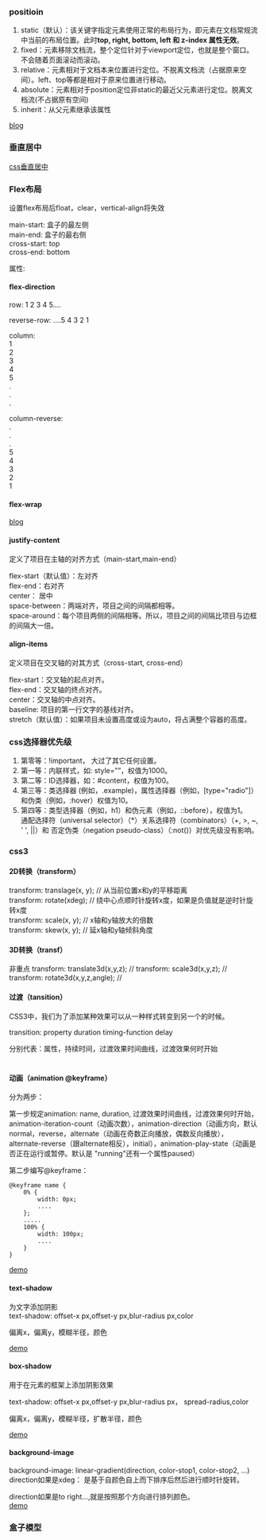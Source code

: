 <!--
 * @Author: xiuquanxu
 * @Company: kaochong
 * @Date: 2020-12-15 20:15:22
 * @LastEditors: xiuquanxu
 * @LastEditTime: 2021-04-14 19:46:06
-->
### positioin  

1. static（默认）：该关键字指定元素使用正常的布局行为，即元素在文档常规流中当前的布局位置。此时**top, right, bottom, left 和 z-index 属性无效**。
2. fixed：元素移除文档流，整个定位针对于viewport定位，也就是整个窗口。不会随着页面滚动而滚动。
3. relative：元素相对于文档本来位置进行定位。不脱离文档流（占据原来空间）。left、top等都是相对于原来位置进行移动。
4. absolute：元素相对于position定位非static的最近父元素进行定位。脱离文档流(不占据原有空间)  
5. inherit：从父元素继承该属性  

<a href="https://segmentfault.com/a/1190000018921229">blog</a>  

### 垂直居中  
<a href="./mid.html">css垂直居中</a>

### Flex布局  

设置flex布局后float，clear，vertical-align将失效  

main-start: 盒子的最左侧  
main-end: 盒子的最右侧  
cross-start: top  
cross-end: bottom  

属性:  

#### flex-direction  
row: 1 2 3 4 5....  

reverse-row: ....5 4 3 2 1  

column:   
        1    
        2  
        3  
        4  
        5  
        .  
        .  
        .    

column-reverse:  
        .  
        .  
        .  
        5  
        4  
        3  
        2    
        1  

#### flex-wrap  



<a href="http://www.ruanyifeng.com/blog/2015/07/flex-grammar.html">blog</a>  

#### justify-content  

定义了项目在主轴的对齐方式（main-start,main-end）  

flex-start（默认值）：左对齐  
flex-end：右对齐  
center： 居中  
space-between：两端对齐，项目之间的间隔都相等。  
space-around：每个项目两侧的间隔相等。所以，项目之间的间隔比项目与边框的间隔大一倍。  

#### align-items  

定义项目在交叉轴的对其方式（cross-start, cross-end）  

flex-start：交叉轴的起点对齐。  
flex-end：交叉轴的终点对齐。  
center：交叉轴的中点对齐。  
baseline: 项目的第一行文字的基线对齐。  
stretch（默认值）：如果项目未设置高度或设为auto，将占满整个容器的高度。  

### css选择器优先级  

1. 第零等：!important， 大过了其它任何设置。
2. 第一等：内联样式，如: style=””，权值为1000。
3. 第二等：ID选择器，如：#content，权值为100。
4. 第三等：类选择器 (例如，.example)，属性选择器（例如，[type="radio"]）和伪类（例如，:hover）权值为10。
5. 第四等：类型选择器（例如，h1）和伪元素（例如，::before），权值为1。  
通配选择符（universal selector）（*）关系选择符（combinators）（+, >, ~, ' ', ||）和 否定伪类（negation pseudo-class）（:not()）对优先级没有影响。  

### css3  

#### 2D转换（transform）  

transform: translage(x, y); // 从当前位置x和y的平移距离  
transform: rotate(xdeg); // 绕中心点顺时针旋转x度，如果是负值就是逆时针旋转x度  
transform: scale(x, y); // x轴和y轴放大的倍数  
transform: skew(x, y); // 延x轴和y轴倾斜角度

#### 3D转换（transf）  
非重点
transform: translate3d(x,y,z); // 
transform: scale3d(x,y,z); // 
transform: rotate3d(x,y,z,angle); //  

#### 过渡（tansition）  

CSS3中，我们为了添加某种效果可以从一种样式转变到另一个的时候。  

transition: property duration timing-function delay  

分别代表：属性，持续时间，过渡效果时间曲线，过渡效果何时开始  
#
#### 动画（animation @keyframe）  

分为两步：  

第一步规定animation:  name, duration, 过渡效果时间曲线，过渡效果何时开始，animation-iteration-count（动画次数），animation-direction（动画方向，默认normal，reverse，alternate（动画在奇数正向播放，偶数反向播放），alternate-reverse（跟alternate相反），initial），animation-play-state（动画是否正在运行或暂停。默认是 "running"还有一个属性paused）  

第二步编写@keyframe：  
```
@keyframe name {
    0% {
        width: 0px;
        ....
    };
    .....
    100% {
        width: 100px;
        ....
    }
}
```
 
<a href="./animation-keyframe.html">demo</a>  

#### text-shadow  
为文字添加阴影  
text-shadow: offset-x px,offset-y px,blur-radius px,color  

偏离x，偏离y，模糊半径，颜色  

<a href="./text-shadow.html">demo</a>  

#### box-shadow  
用于在元素的框架上添加阴影效果  

text-shadow: offset-x px,offset-y px,blur-radius px， spread-radius,color  

偏离x，偏离y，模糊半径，扩散半径，颜色    

<a href="./box-shadow.html">demo</a>


#### background-image  

background-image: linear-gradient(direction, color-stop1, color-stop2, ...)  
direction如果是xdeg：  是基于自颜色自上而下排序后然后进行顺时针旋转。  

direction如果是to right...,就是按照那个方向进行排列颜色。  
<a href="./">demo</a>

### 盒子模型